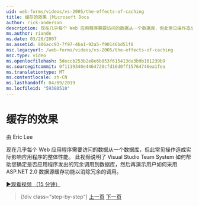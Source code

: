 ```yaml
---
uid: web-forms/videos/vs-2005/the-effects-of-caching
title: 缓存的效果 |Microsoft Docs
author: rick-anderson
description: 现在几乎每个 Web 应用程序需要访问的数据从一个数据库，但此常见操作造成实际影响的整体性能...
ms.author: riande
ms.date: 03/26/2007
ms.assetid: 806acc93-7f97-4ba1-92a5-f90146bd51f8
msc.legacyurl: /web-forms/videos/vs-2005/the-effects-of-caching
msc.type: video
ms.openlocfilehash: 5deccb253b2e8e6b853f615413da3b9b161239b9
ms.sourcegitcommit: 0f1119340e4464720cfd16d0ff15764746ea1fea
ms.translationtype: MT
ms.contentlocale: zh-CN
ms.lasthandoff: 04/09/2019
ms.locfileid: "59380510"
---
```

# <a name="the-effects-of-caching"></a>缓存的效果

由 Eric Lee

现在几乎每个 Web 应用程序需要访问的数据从一个数据库，但此常见操作造成实际影响应用程序的整体性能。 此视频说明了 Visual Studio Team System 如何帮助您确定是否应用程序发出的冗余调用到数据库，然后再演示用户如何采用 ASP.NET 2.0 数据源缓存功能以消除冗余的调用。

[&#9654;观看视频 （15 分钟）](https://channel9.msdn.com/Blogs/ASP-NET-Site-Videos/the-effects-of-caching)

> [!div class="step-by-step"]
> [上一页](custom-extraction-rules-and-coded-web-tests.md)
> [下一页](using-the-load-test-agent.md)

